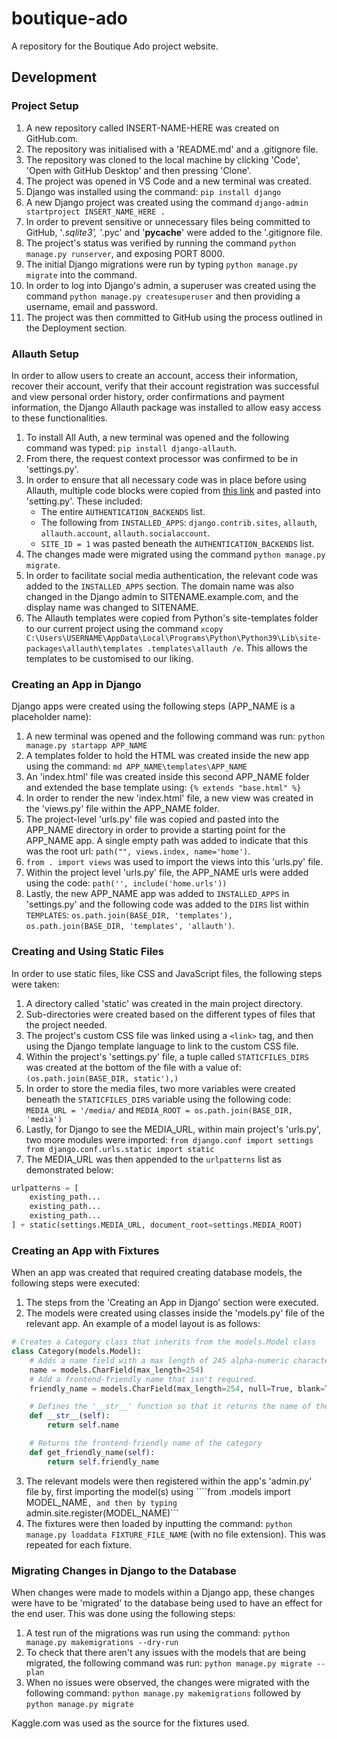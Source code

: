 # boutique-ado
A repository for the Boutique Ado project website.


## Development

### Project Setup

1.  A new repository called INSERT-NAME-HERE was created on GitHub.com.
2.  The repository was initialised with a 'README.md' and a .gitignore file. 
3.  The repository was cloned to the local machine by clicking 'Code', 'Open with GitHub Desktop' and then pressing 'Clone'.
4.  The project was opened in VS Code and a new terminal was created.
5.  Django was installed using the command: ```pip install django```
6.  A new Django project was created using the command ```django-admin startproject INSERT_NAME_HERE .```
7.  In order to prevent sensitive or unnecessary files being committed to GitHub, '*.sqlite3', '*.pyc' and '__pycache__' were added to the '.gitignore file.
8.  The project's status was verified by running the command ```python manage.py runserver```, and exposing PORT 8000.
9.  The initial Django migrations were run by typing ```python manage.py migrate``` into the command.
10. In order to log into Django's admin, a superuser was created using the command ```python manage.py createsuperuser``` and then providing a username, email and password.
11. The project was then committed to GitHub using the process outlined in the Deployment section.

### Allauth Setup

In order to allow users to create an account, access their information, recover their account, verify that their account registration was successful and view personal order history, order confirmations and payment information, the Django Allauth package was installed to allow easy access to these functionalities.

1. To install All Auth, a new terminal was opened and the following command was typed: ```pip install django-allauth```.
2. From there, the request context processor was confirmed to be in 'settings.py'.
3. In order to ensure that all necessary code was in place before using Allauth, multiple code blocks were copied from [this link](https://django-allauth.readthedocs.io/en/latest/installation.html) and pasted into 'setting.py'. These included:
    -   The entire ```AUTHENTICATION_BACKENDS``` list.
    -   The following from ```INSTALLED_APPS```: ```django.contrib.sites```, ```allauth```, ```allauth.account```, ```allauth.socialaccount```.
    -   ```SITE_ID = 1``` was pasted beneath the ```AUTHENTICATION_BACKENDS``` list.
4. The changes made were migrated using the command ```python manage.py migrate```.
5. In order to facilitate social media authentication, the relevant code was added to the ```INSTALLED_APPS``` section. The domain name was also changed in the Django admin to SITENAME.example.com, and the display name was changed to SITENAME.
6. The Allauth templates were copied from Python's site-templates folder to our current project using the command ```xcopy C:\Users\USERNAME\AppData\Local\Programs\Python\Python39\Lib\site-packages\allauth\templates .templates\allauth /e```. This allows the templates to be customised to our liking.

### Creating an App in Django

Django apps were created using the following steps (APP_NAME is a placeholder name):

1.  A new terminal was opened and the following command was run: ```python manage.py startapp APP_NAME```
2.  A templates folder to hold the HTML was created inside the new app using the command: ```md APP_NAME\templates\APP_NAME```
3.  An 'index.html' file was created inside this second APP_NAME folder and extended the base template using: ```{% extends "base.html" %}```
4.  In order to render the new 'index.html' file, a new view was created in the 'views.py' file within the APP_NAME folder.
5.  The project-level 'urls.py' file was copied and pasted into the APP_NAME directory in order to provide a starting point for the APP_NAME app. A single empty path was added to indicate that this was the root url: ```path("", views.index, name='home')```.
6.  ```from . import views``` was used to import the views into this 'urls.py' file.
7.  Within the project level 'urls.py' file, the APP_NAME urls were added using the code: ```path('', include('home.urls'))```
8.  Lastly, the new APP_NAME app was added to ```INSTALLED_APPS``` in 'settings.py' and the following code was added to the ```DIRS``` list within ```TEMPLATES```: ```os.path.join(BASE_DIR, 'templates'), os.path.join(BASE_DIR, 'templates', 'allauth')```.

### Creating and Using Static Files

In order to use static files, like CSS and JavaScript files, the following steps were taken:

1.  A directory called 'static' was created in the main project directory.
2.  Sub-directories were created based on the different types of files that the project needed.
3.  The project's custom CSS file was linked using a ```<link>``` tag, and then using the Django template language to link to the custom CSS file.
4.  Within the project's 'settings.py' file, a tuple called ```STATICFILES_DIRS``` was created at the bottom of the file with a value of: ```(os.path.join(BASE_DIR, static'),)```
5.  In order to store the media files, two more variables were created beneath the ```STATICFILES_DIRS``` variable using the following code: ```MEDIA_URL = '/media/``` and ```MEDIA_ROOT = os.path.join(BASE_DIR, 'media')```
6. Lastly, for Django to see the MEDIA_URL, within main project's 'urls.py', two more modules were imported: ```from django.conf import settings
from django.conf.urls.static import static```
7. The MEDIA_URL was then appended to the ```urlpatterns``` list as demonstrated below:
```python
urlpatterns = [
    existing_path...
    existing_path...
    existing_path...
] + static(settings.MEDIA_URL, document_root=settings.MEDIA_ROOT)
```

### Creating an App with Fixtures

When an app was created that required creating database models, the following steps were executed:

1.  The steps from the 'Creating an App in Django' section were executed.
2.  The models were created using classes inside the 'models.py' file of the relevant app. An example of a model layout is as follows:
``` python
# Creates a Category class that inherits from the models.Model class
class Category(models.Model):
    # Adds a name field with a max length of 245 alpha-numeric characters
    name = models.CharField(max_length=254)
    # Add a frontend-friendly name that isn't required.
    friendly_name = models.CharField(max_length=254, null=True, blank=True)

    # Defines the '__str__' function so that it returns the name of the category
    def __str__(self):
        return self.name

    # Returns the frontend-friendly name of the category
    def get_friendly_name(self):
        return self.friendly_name
```
3.  The relevant models were then registered within the app's 'admin.py' file by, first importing the model(s) using ````from .models import MODEL_NAME```, and then by typing ```admin.site.register(MODEL_NAME)```
4.  The fixtures were then loaded by inputting the command: ```python manage.py loaddata FIXTURE_FILE_NAME``` (with no file extension). This was repeated for each fixture.


### Migrating Changes in Django to the Database

When changes were made to models within a Django app, these changes were have to be 'migrated' to the database being used to have an effect for the end user. This was done using the following steps:

1.  A test run of the migrations was run using the command: ```python manage.py makemigrations --dry-run```
2.  To check that there aren't any issues with the models that are being migrated, the following command was run: ```python manage.py migrate -- plan```
3. When no issues were observed, the changes were migrated with the following command: ```python manage.py makemigrations``` followed by ```python manage.py migrate```







Kaggle.com was used as the source for the fixtures used.